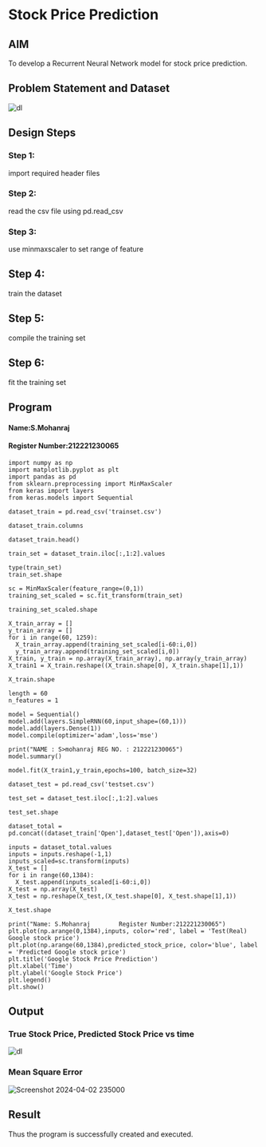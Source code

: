 # Stock Price Prediction

## AIM

To develop a Recurrent Neural Network model for stock price prediction.

## Problem Statement and Dataset
![dl](https://github.com/Mohanraj2004/rnn-stock-price-prediction/assets/132890483/10ab1593-2c47-4aa5-a6c2-a455b54248f1)


## Design Steps

### Step 1:
import required header files

### Step 2:
read the csv file using pd.read_csv

### Step 3:
use minmaxscaler to set range of feature

## Step 4:
train the dataset

## Step 5:
compile the training set

## Step 6:
fit the training set



## Program
#### Name:S.Mohanraj
#### Register Number:212221230065
~~~
import numpy as np
import matplotlib.pyplot as plt
import pandas as pd
from sklearn.preprocessing import MinMaxScaler
from keras import layers
from keras.models import Sequential

dataset_train = pd.read_csv('trainset.csv')

dataset_train.columns

dataset_train.head()

train_set = dataset_train.iloc[:,1:2].values

type(train_set)
train_set.shape

sc = MinMaxScaler(feature_range=(0,1))
training_set_scaled = sc.fit_transform(train_set)

training_set_scaled.shape

X_train_array = []
y_train_array = []
for i in range(60, 1259):
  X_train_array.append(training_set_scaled[i-60:i,0])
  y_train_array.append(training_set_scaled[i,0])
X_train, y_train = np.array(X_train_array), np.array(y_train_array)
X_train1 = X_train.reshape((X_train.shape[0], X_train.shape[1],1))

X_train.shape

length = 60
n_features = 1

model = Sequential()
model.add(layers.SimpleRNN(60,input_shape=(60,1)))
model.add(layers.Dense(1))
model.compile(optimizer='adam',loss='mse')

print("NAME : S>mohanraj REG NO. : 212221230065")
model.summary()

model.fit(X_train1,y_train,epochs=100, batch_size=32)

dataset_test = pd.read_csv('testset.csv')

test_set = dataset_test.iloc[:,1:2].values

test_set.shape

dataset_total = pd.concat((dataset_train['Open'],dataset_test['Open']),axis=0)

inputs = dataset_total.values
inputs = inputs.reshape(-1,1)
inputs_scaled=sc.transform(inputs)
X_test = []
for i in range(60,1384):
  X_test.append(inputs_scaled[i-60:i,0])
X_test = np.array(X_test)
X_test = np.reshape(X_test,(X_test.shape[0], X_test.shape[1],1))

X_test.shape

print("Name: S.Mohanraj        Register Number:212221230065")
plt.plot(np.arange(0,1384),inputs, color='red', label = 'Test(Real) Google stock price')
plt.plot(np.arange(60,1384),predicted_stock_price, color='blue', label = 'Predicted Google stock price')
plt.title('Google Stock Price Prediction')
plt.xlabel('Time')
plt.ylabel('Google Stock Price')
plt.legend()
plt.show()
~~~

## Output

### True Stock Price, Predicted Stock Price vs time
![dl](https://github.com/Mohanraj2004/rnn-stock-price-prediction/assets/132890483/eff3344a-3771-41d8-9886-3dc6648aed5a)

### Mean Square Error
![Screenshot 2024-04-02 235000](https://github.com/Mohanraj2004/rnn-stock-price-prediction/assets/132890483/4aff4003-9b08-4b05-9342-f30b732c348e)


## Result

Thus the program is successfully created and executed.


